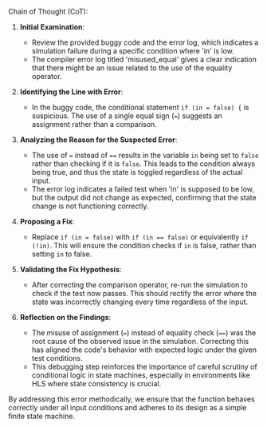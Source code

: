 Chain of Thought (CoT):

1. **Initial Examination**:
   - Review the provided buggy code and the error log, which indicates a simulation failure during a specific condition where 'in' is low.
   - The compiler error log titled 'misused_equal' gives a clear indication that there might be an issue related to the use of the equality operator.

2. **Identifying the Line with Error**:
   - In the buggy code, the conditional statement `if (in = false) {` is suspicious. The use of a single equal sign (`=`) suggests an assignment rather than a comparison.
   
3. **Analyzing the Reason for the Suspected Error**:
   - The use of `=` instead of `==` results in the variable `in` being set to `false` rather than checking if it is `false`. This leads to the condition always being true, and thus the state is toggled regardless of the actual input.
   - The error log indicates a failed test when 'in' is supposed to be low, but the output did not change as expected, confirming that the state change is not functioning correctly.

4. **Proposing a Fix**:
   - Replace `if (in = false)` with `if (in == false)` or equivalently `if (!in)`. This will ensure the condition checks if `in` is false, rather than setting `in` to false.

5. **Validating the Fix Hypothesis**:
   - After correcting the comparison operator, re-run the simulation to check if the test now passes. This should rectify the error where the state was incorrectly changing every time regardless of the input.

6. **Reflection on the Findings**:
   - The misuse of assignment (`=`) instead of equality check (`==`) was the root cause of the observed issue in the simulation. Correcting this has aligned the code's behavior with expected logic under the given test conditions.
   - This debugging step reinforces the importance of careful scrutiny of conditional logic in state machines, especially in environments like HLS where state consistency is crucial.

By addressing this error methodically, we ensure that the function behaves correctly under all input conditions and adheres to its design as a simple finite state machine.